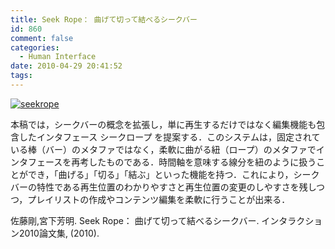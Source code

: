 ```yaml
---
title: Seek Rope： 曲げて切って結べるシークバー
id: 860
comment: false
categories:
  - Human Interface
date: 2010-04-29 20:41:52
tags:
---
```


[![seekrope](/wp-content/uploads/2015/04/seekrope.jpg)](/wp-content/uploads/2015/04/seekrope.jpg)
<!--more-->

本稿では，シークバーの概念を拡張し，単に再生するだけではなく編集機能も包含したインタフェース シークロープ を提案する．このシステムは，固定されている棒（バー）のメタファではなく，柔軟に曲がる紐（ロープ）のメタファでインタフェースを再考したものである．時間軸を意味する線分を紐のように扱うことができ，「曲げる」「切る」「結ぶ」といった機能を持つ．これにより，シークバーの特性である再生位置のわかりやすさと再生位置の変更のしやすさを残しつつ，プレイリストの作成やコンテンツ編集を柔軟に行うことが出来る．

佐藤剛,宮下芳明. Seek Rope： 曲げて切って結べるシークバー. インタラクション2010論文集, (2010).
